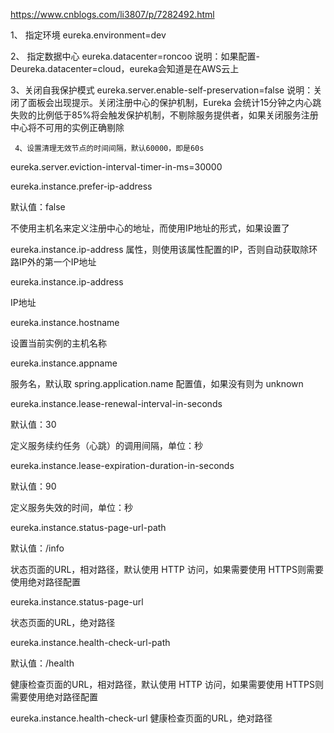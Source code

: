 https://www.cnblogs.com/li3807/p/7282492.html

1、  指定环境
eureka.environment=dev

2、  指定数据中心
eureka.datacenter=roncoo
说明：如果配置-Deureka.datacenter=cloud，eureka会知道是在AWS云上

  3、关闭自我保护模式
eureka.server.enable-self-preservation=false
  说明：关闭了面板会出现提示。关闭注册中心的保护机制，Eureka 会统计15分钟之内心跳失败的比例低于85%将会触发保护机制，不剔除服务提供者，如果关闭服务注册中心将不可用的实例正确剔除

     4、设置清理无效节点的时间间隔，默认60000，即是60s
eureka.server.eviction-interval-timer-in-ms=30000



eureka.instance.prefer-ip-address

默认值：false

不使用主机名来定义注册中心的地址，而使用IP地址的形式，如果设置了

eureka.instance.ip-address 属性，则使用该属性配置的IP，否则自动获取除环路IP外的第一个IP地址

eureka.instance.ip-address

  

IP地址

eureka.instance.hostname

  

设置当前实例的主机名称

eureka.instance.appname

  

服务名，默认取 spring.application.name 配置值，如果没有则为 unknown

eureka.instance.lease-renewal-interval-in-seconds

默认值：30

定义服务续约任务（心跳）的调用间隔，单位：秒

eureka.instance.lease-expiration-duration-in-seconds

默认值：90

定义服务失效的时间，单位：秒

eureka.instance.status-page-url-path

默认值：/info

状态页面的URL，相对路径，默认使用 HTTP 访问，如果需要使用 HTTPS则需要使用绝对路径配置

eureka.instance.status-page-url

  

状态页面的URL，绝对路径

eureka.instance.health-check-url-path

默认值：/health

健康检查页面的URL，相对路径，默认使用 HTTP 访问，如果需要使用 HTTPS则需要使用绝对路径配置

eureka.instance.health-check-url
健康检查页面的URL，绝对路径
